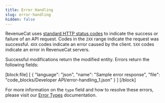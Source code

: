 ```yaml
---
title: Error Handling
slug: error-handling
hidden: false
---
```

RevenueCat uses [standard HTTP status codes](https://rcv2.readme.io/reference/error-codes) to indicate the success or failure of an API request. Codes in the `2XX` range indicate the request was successful. `4XX` codes indicate an error caused by the client. `5XX` codes indicate an error in RevenueCat servers.

Successful modifications return the modified entity. Errors return the following fields:

[block:file]
[
  {
    "language": "json",
    "name": "Sample error response",
    "file": "code_blocks/Developer API/error-handling_1.json"
  }
]
[/block]

For more information on the `type` field and how to resolve these errors, please visit our [Error Types](ref:error-types) documentation.